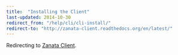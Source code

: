 ```yaml
---
title:  "Installing the Client"
last-updated: 2014-10-30
redirect_from: "/help/cli/cli-install/"
redirect-to: "http://zanata-client.readthedocs.org/en/latest/"
---
```


Redirecting to [Zanata Client](http://zanata-client.readthedocs.org/en/latest/).
